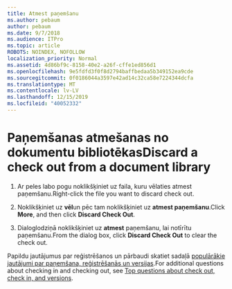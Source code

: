 ```yaml
---
title: Atmest paņemšanu
ms.author: pebaum
author: pebaum
ms.date: 9/7/2018
ms.audience: ITPro
ms.topic: article
ROBOTS: NOINDEX, NOFOLLOW
localization_priority: Normal
ms.assetid: 4d86bf9c-8158-40e2-a26f-cffe1ed856d1
ms.openlocfilehash: 9e5fdfd3f0f8d2794baffbedaa5b349152ea9cde
ms.sourcegitcommit: 0f0186044a3597e42ad14c32ca58e7224344dcfa
ms.translationtype: MT
ms.contentlocale: lv-LV
ms.lasthandoff: 12/15/2019
ms.locfileid: "40052332"
---
```

# <a name="discard-a-check-out-from-a-document-library"></a><span data-ttu-id="6fae4-102">Paņemšanas atmešanas no dokumentu bibliotēkas</span><span class="sxs-lookup"><span data-stu-id="6fae4-102">Discard a check out from a document library</span></span>

1. <span data-ttu-id="6fae4-103">Ar peles labo pogu noklikšķiniet uz faila, kuru vēlaties atmest paņemšanu.</span><span class="sxs-lookup"><span data-stu-id="6fae4-103">Right-click the file you want to discard check out.</span></span>
    
2. <span data-ttu-id="6fae4-104">Noklikšķiniet uz **vēl**un pēc tam noklikšķiniet uz **atmest paņemšanu**.</span><span class="sxs-lookup"><span data-stu-id="6fae4-104">Click **More**, and then click **Discard Check Out**.</span></span> 
    
3. <span data-ttu-id="6fae4-105">Dialoglodziņā noklikšķiniet uz **atmest** paņemšanu, lai notīrītu paņemšanu.</span><span class="sxs-lookup"><span data-stu-id="6fae4-105">From the dialog box, click **Discard Check Out** to clear the check out.</span></span> 
    
<span data-ttu-id="6fae4-106">Papildu jautājumus par reģistrēšanos un pārbaudi skatiet sadaļā [populārākie jautājumi par paņemšana, reģistrēšanās un versijas](https://go.microsoft.com/fwlink/?linkid=2018786).</span><span class="sxs-lookup"><span data-stu-id="6fae4-106">For additional questions about checking in and checking out, see [Top questions about check out, check in, and versions](https://go.microsoft.com/fwlink/?linkid=2018786).</span></span>
  

